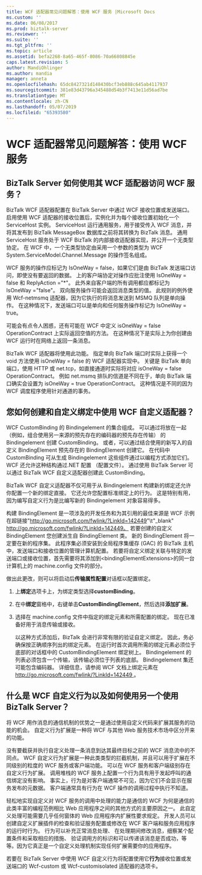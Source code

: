 ```yaml
---
title: WCF 适配器常见问题解答：使用 WCF 服务 |Microsoft Docs
ms.custom: ''
ms.date: 06/08/2017
ms.prod: biztalk-server
ms.reviewer: ''
ms.suite: ''
ms.tgt_pltfrm: ''
ms.topic: article
ms.assetid: befa2268-8a65-465f-8086-70a66808845e
caps.latest.revision: 5
author: MandiOhlinger
ms.author: mandia
manager: anneta
ms.openlocfilehash: 65dc8427321d148430bcf3eb888c645ab4117937
ms.sourcegitcommit: 381e83d43796a345488d54b3f7413e11d56ad7be
ms.translationtype: MT
ms.contentlocale: zh-CN
ms.lasthandoff: 05/07/2019
ms.locfileid: "65393580"
---
```

# <a name="wcf-adapter-faq-using-wcf-services"></a>WCF 适配器常见问题解答：使用 WCF 服务
## <a name="how-does-biztalk-server-use-its-wcf-adapters-to-access-wcf-services"></a>BizTalk Server 如何使用其 WCF 适配器访问 WCF 服务？  
 BizTalk WCF 适配器配置在 BizTalk Server 中通过 WCF 接收位置或发送端口。 启用使用 WCF 适配器的接收位置后，实例化并为每个接收位置初始化一个 ServiceHost 实例。 ServiceHost 运行通用服务，用于接受传入 WCF 消息，并将其发布到 BizTalk MessageBox 数据库之前将其转换为 BizTalk 消息。 通用 ServiceHost 服务处于 WCF BizTalk 的内部接收适配器实现，并公开一个无类型协定。 在 WCF 中，一个无类型协定由采用一个参数的类型为 WCF System.ServiceModel.Channel.Message 的操作签名组成。  
  
 WCF 服务的操作应标记为 IsOneWay = false，如果它们是由 BizTalk 发送端口访问，即使没有要返回的数据。 上的客户端协定对操作应批注使用 IsOneWay = false 和 ReplyAction ="*"。  此外来自客户端的所有调用都应都标记为 IsOneWay ="false"。 双向服务操作可能会返回消息类型的值。 此规则的例外使用 Wcf-netmsmq 适配器，因为它执行的将消息发送到 MSMQ 队列是单向操作。 在这种情况下，发送端口可以是单向和任何服务操作标记为 IsOneWay = true。  
  
 可能会有点令人困惑，还有可能在 WCF 中定义 isOneWay = false OperationContract 上实际返回空值的方法。 在这种情况下是实际上为你创建由 WCF 运行时在网络上返回一条消息。  
  
 BizTalk WCF 适配器将使用此功能。 指定单向 BizTalk 端口时实际上获得一个 void 方法使用 isOneWay = false 的 WCF 适配器实现中。 关键是 BizTalk 单向端口，使用 HTTP 或 net.tcp，如直接通道时实际将对应 isOneWay = false OperationContract。 例如 net.msmq 排队的信道是不同在于，单向 BizTalk 端口确实会设置为 isOneWay = true OperationContract。 这种情况是不同的因为 WCF 调度程序使用针对通道的事务。  
  
## <a name="how-do-you-create-and-use-a-custom-binding-with-a-wcf-custom-adapter"></a>您如何创建和自定义绑定中使用 WCF 自定义适配器？  
 WCF CustomBinding 的 Bindingelement 的集合组成。 可以通过将放在一起 （例如，组合使用另一来源的预先存在的编码器的预先存在传输） 的 Bindingelement 创建 CustomBinding。 或者，可以通过结合使用的新写入的自定义 BindingElement 预先存在的 BindingElement 创建它。 在代码中 CustomBinding 可从生成 Bindingelement 这些组件通过以编程方式添加它们。 WCF 还允许这种结构通过.NET 配置 （配置文件）。 通过使用 BizTalk Server 可以通过 BizTalk WCF 自定义适配器创建此 CustomBinding。  
  
 BizTalk WCF 自定义适配器不仅可用于从 Bindingelement 构建新的绑定还允许你配置一个新的绑定直接。 它还允许您配置标准绑定上的行为。 这是特别有用，因为编写自定义行为是比编写新的 Bindingelement 对象容易得多。  
  
 构建 BindingElement 是一项涉及的开发任务和为其引用的最佳来源是 WCF 示例在超链接"<http://go.microsoft.com/fwlink/?LinkId=142449>"\t"_blank" http://go.microsoft.com/fwlink/?LinkId=142449。 若要创建的自定义 BindingElement 您创建派生自 BindingElement 类。 新的 BindingElement 将一定要在新的程序集。 此程序集必须安装到全局程序集缓存 (GAC) 的 BizTalk 主机中，发送端口和接收位置的管理计算机配置。 若要将自定义绑定关联与特定的发送端口或接收位置，首先需要将其添加到\<bindingElementExtensions\>的同一台计算机上的 machine.config 文件的部分。  
  
 做出此更改，则可以将启动后**传输属性配置**对话框以配置绑定。  
  
1. 上**绑定**选项卡上，为绑定类型选择**customBinding**。  
  
2. 在中**绑定**窗格中，右键单击**CustomBindingElement**，然后选择**添加扩展**。  
  
3. 选择在 machine.config 文件中指定的绑定元素和所需配置的绑定。 现在已准备好用于消息传输或接收。  
  
   以这种方式添加后，BizTalk 会进行非常有限的验证自定义绑定。 因此，务必确保按正确顺序列出的绑定元素。 在运行时首次调用所需的绑定元素必须位于底部的对话框中的 CustomBindingElement 绑定树上。 Bindingelement 的列表必须包含一个传输，该传输必须位于列表的底部。 Bindingelement 集还可能包含编码器。 详细信息，请参阅 WCF 文档上绑定元素在[ http://go.microsoft.com/fwlink/?LinkId=142449 ](http://go.microsoft.com/fwlink/?LinkId=142449)。  
  
## <a name="what-is-a-wcf-custom-behavior-and-how-do-i-use-one-with-biztalk-server"></a>什么是 WCF 自定义行为以及如何使用另一个使用 BizTalk Server？  
 将 WCF 用作消息的通信机制的优势之一是通过使用自定义代码来扩展其服务的功能的机会。 自定义行为扩展是一种将 WCF 与其他 Web 服务技术市场中区分开来的功能。  
  
 没有要截获并执行自定义处理一条消息到达其最终目标之前的 WCF 消息流中的不同点。 WCF 自定义行为扩展是一种此类类型的拦截机制，并且可以用于扩展在不同级别的粒度的 WCF 服务或客户端功能。 可以在 WCF 服务和客户端级别存在自定义行为扩展。 调用堆栈的 WCF 服务上配置一个行为具有用于发起呼叫的通信绑定没有影响。 事实上，行为是对客户端通常不可见，因为它们不会显示在服务发布的元数据。 客户端通常具有行为在 WCF 操作的调用过程中执行不知道。  
  
 轻松地实现自定义对 WCF 服务的调用中处理的能力是通信的 WCF 为何是通信的此类丰富的编程范例相比 Web 应用程序之间的其他方式的主要原因之一。 此自定义处理可能需要几乎任何窗体的 Web 应用程序内扩展性要求规定。 开发人员可以创建自定义扩展插件的检查和验证服务配置或修改在 WCF 客户端和服务应用程序的运行时行为。 行为可以补充正常消息处理、 在处理期间修改消息，细察某个配置条件和采取相应的措施、 验证调用方的标识和可以传递该消息是否成功，等等。因为它真正是一个自定义处理机制实现任何扩展需要你的应用程序。  
  
 若要在 BizTalk Server 中使用 WCF 自定义行为将配置使用它**行为**接收位置或发送端口的 Wcf-custom 或 Wcf-customisolated 适配器的选项卡。